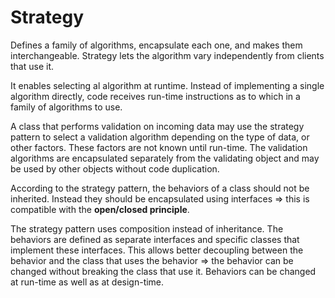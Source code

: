 # Strategy

Defines a family of algorithms, encapsulate each one, and makes them interchangeable.
Strategy lets the algorithm vary independently from clients that use it. 

It enables selecting al algorithm at runtime. Instead of implementing a single algorithm directly, code receives run-time instructions as to which in a family of algorithms to use.

A class that performs validation on incoming data may use the strategy pattern to select a validation algorithm depending on the type of data, or other factors. These factors are not known until run-time.
The validation algorithms are encapsulated separately from the validating object and may be used by other objects without code duplication. 

According to the strategy pattern, the behaviors of a class should not be inherited. Instead they should be encapsulated using interfaces => this is compatible with the **open/closed principle**. 

The strategy pattern uses composition instead of inheritance.
The behaviors are defined as separate interfaces and specific classes that implement these interfaces. This allows better decoupling between the behavior and the class that uses the behavior => the behavior can be changed without breaking the class that use it. Behaviors can be changed at run-time as well as at design-time.
